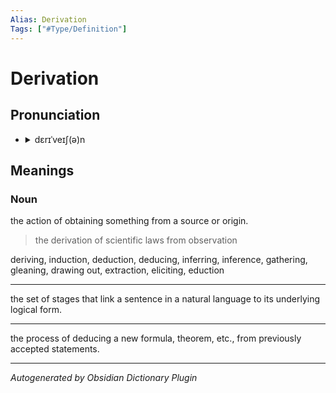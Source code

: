 ```yaml
---
Alias: Derivation
Tags: ["#Type/Definition"]
---
```


# Derivation

## Pronunciation

- <details><summary>dɛrɪˈveɪʃ(ə)n</summary><audio controls><source src="//ssl.gstatic.com/dictionary/static/sounds/20200429/derivation--_gb_1.mp3"></audio></details>

## Meanings

### Noun

the action of obtaining something from a source or origin.

> the derivation of scientific laws from observation

deriving, induction, deduction, deducing, inferring, inference, gathering, gleaning, drawing out, extraction, eliciting, eduction

---

the set of stages that link a sentence in a natural language to its underlying logical form.

---

the process of deducing a new formula, theorem, etc., from previously accepted statements.



***
*Autogenerated by Obsidian Dictionary Plugin*
